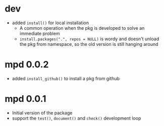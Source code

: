 # dev

* added `install()` for local installation
    - A common operation when the pkg is developed to solve an immediate problem
    - `install.packages(".", repos = NULL)` is wordy and doesn't unload the pkg from namespace,
      so the old version is still hanging around

# mpd 0.0.2

* added `install_github()` to install a pkg from github

# mpd 0.0.1

* Initial version of the package
* support the `test()`, `document()` and `check()` development loop

